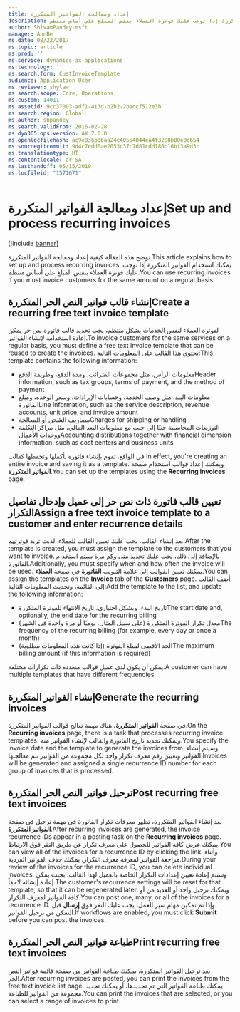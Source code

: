 ```yaml
---
title: إعداد ومعالجة الفواتير المتكررة
description: توضح هذه المقالة كيفية إعداد ومعالجة الفواتير المتكررة. يمكنك استخدام الفواتير المتكررة إذا توجب عليك فوترة العملاء بنفس المبلغ على أساس منتظم.
author: ShivamPandey-msft
manager: AnnBe
ms.date: 08/22/2017
ms.topic: article
ms.prod: ''
ms.service: dynamics-ax-applications
ms.technology: ''
ms.search.form: CustInvoiceTemplate
audience: Application User
ms.reviewer: shylaw
ms.search.scope: Core, Operations
ms.custom: 14011
ms.assetid: 9cc37003-adf1-413d-b2b2-2badcf512e3b
ms.search.region: Global
ms.author: shpandey
ms.search.validFrom: 2016-02-28
ms.dyn365.ops.version: AX 7.0.0
ms.openlocfilehash: ac9e836b0baa24c40554844ea4f3288b80e0c654
ms.sourcegitcommit: 9d4c7edd0ae2053c37c7d81cdd180b16bf3a9d3b
ms.translationtype: HT
ms.contentlocale: ar-SA
ms.lasthandoff: 05/15/2019
ms.locfileid: "1571671"
---
```

# <a name="set-up-and-process-recurring-invoices"></a><span data-ttu-id="c9a76-104">إعداد ومعالجة الفواتير المتكررة</span><span class="sxs-lookup"><span data-stu-id="c9a76-104">Set up and process recurring invoices</span></span>

[!include [banner](../includes/banner.md)]

<span data-ttu-id="c9a76-105">توضح هذه المقالة كيفية إعداد ومعالجة الفواتير المتكررة.</span><span class="sxs-lookup"><span data-stu-id="c9a76-105">This article explains how to set up and process recurring invoices.</span></span> <span data-ttu-id="c9a76-106">يمكنك استخدام الفواتير المتكررة إذا توجب عليك فوترة العملاء بنفس المبلغ على أساس منتظم.</span><span class="sxs-lookup"><span data-stu-id="c9a76-106">You can use recurring invoices if you must invoice customers for the same amount on a regular basis.</span></span>

<a name="create-a-recurring-free-text-invoice-template"></a><span data-ttu-id="c9a76-107">إنشاء قالب فواتير النص الحر المتكررة</span><span class="sxs-lookup"><span data-stu-id="c9a76-107">Create a recurring free text invoice template</span></span>
---------------------------------------------

<span data-ttu-id="c9a76-108">لفوترة العملاء لنفس الخدمات بشكل منتظم، يجب تحديد قالب فاتورة نص حر يمكن إعادة استخدامه لإنشاء الفواتير.</span><span class="sxs-lookup"><span data-stu-id="c9a76-108">To invoice customers for the same services on a regular basis, you must define a free text invoice template that can be reused to create the invoices.</span></span> <span data-ttu-id="c9a76-109">يحتوي هذا القالب على المعلومات التالية:</span><span class="sxs-lookup"><span data-stu-id="c9a76-109">This template contains the following information:</span></span>

-   <span data-ttu-id="c9a76-110">معلومات الرأس، مثل مجموعات الضرائب، ومدة الدفع، وطريقة الدفع</span><span class="sxs-lookup"><span data-stu-id="c9a76-110">Header information, such as tax groups, terms of payment, and the method of payment</span></span>
-   <span data-ttu-id="c9a76-111">معلومات البند، مثل وصف الخدمة، وحسابات الإيرادات، وسعر الوحدة، ومبلغ الفاتورة</span><span class="sxs-lookup"><span data-stu-id="c9a76-111">Line information, such as the service description, revenue accounts, unit price, and invoice amount</span></span>
-   <span data-ttu-id="c9a76-112">مصاريف الشحن أو المعالجة</span><span class="sxs-lookup"><span data-stu-id="c9a76-112">Charges for shipping or handling</span></span>
-   <span data-ttu-id="c9a76-113">التوزيعات المحاسبية جنبًا إلى جنب مع معلومات البعد المالي، مثل مراكز التكلفة ووحدات الأعمال</span><span class="sxs-lookup"><span data-stu-id="c9a76-113">Accounting distributions together with financial dimension information, such as cost centers and business units</span></span>

<span data-ttu-id="c9a76-114">في الواقع، تقوم بإنشاء فاتورة بأكملها وتحفظها كقالب.</span><span class="sxs-lookup"><span data-stu-id="c9a76-114">In effect, you're creating an entire invoice and saving it as a template.</span></span> <span data-ttu-id="c9a76-115">ويمكنك إعداد قوالب استخدام صفحة **الفواتير المتكررة**.</span><span class="sxs-lookup"><span data-stu-id="c9a76-115">You can set up the templates using the **Recurring invoices** page.</span></span>

## <a name="assign-a-free-text-invoice-template-to-a-customer-and-enter-recurrence-details"></a><span data-ttu-id="c9a76-116">تعيين قالب فاتورة ذات نص حر إلى عميل وإدخال تفاصيل التكرار</span><span class="sxs-lookup"><span data-stu-id="c9a76-116">Assign a free text invoice template to a customer and enter recurrence details</span></span>
<span data-ttu-id="c9a76-117">بعد إنشاء القالب، يجب عليك تعيين القالب للعملاء الذيت تريد فوترتهم.</span><span class="sxs-lookup"><span data-stu-id="c9a76-117">After the template is created, you must assign the template to the customers that you want to invoice.</span></span> <span data-ttu-id="c9a76-118">بالإضافة إلى ذلك، يجب عليك تحديد متى وكم مرة سيتم استخدام الفاتورة.</span><span class="sxs-lookup"><span data-stu-id="c9a76-118">Additionally, you must specify when and how often the invoice will be used.</span></span> <span data-ttu-id="c9a76-119">يمكنك تعيين القوالب إلى علامة التبويب **الفاتورة** في صفحة **العملاء**.</span><span class="sxs-lookup"><span data-stu-id="c9a76-119">You can assign the templates on the **Invoice** tab of the **Customers** page.</span></span> <span data-ttu-id="c9a76-120">أضف القالب إلى القائمة، وتحديث المعلومات التالية:</span><span class="sxs-lookup"><span data-stu-id="c9a76-120">Add the template to the list, and update the following information:</span></span>

-   <span data-ttu-id="c9a76-121">تاريخ البدء، وبشكل اختياري، تاريخ الانتهاء للفوترة المتكررة</span><span class="sxs-lookup"><span data-stu-id="c9a76-121">The start date and, optionally, the end date for the recurring billing</span></span>
-   <span data-ttu-id="c9a76-122">معدل تكرار الفوترة المتكررة (على سبيل المثال، يوميًا أو مرة واحدة في الشهر)</span><span class="sxs-lookup"><span data-stu-id="c9a76-122">The frequency of the recurring billing (for example, every day or once a month)</span></span>
-   <span data-ttu-id="c9a76-123">الحد الأقصى لمبلغ الفوترة (إذا كانت هذه المعلومات مطلوبة)</span><span class="sxs-lookup"><span data-stu-id="c9a76-123">The maximum billing amount (if this information is required)</span></span>

<span data-ttu-id="c9a76-124">يمكن أن يكون لدى عميل قوالب متعددة ذات تكرارات مختلفة.</span><span class="sxs-lookup"><span data-stu-id="c9a76-124">A customer can have multiple templates that have different frequencies.</span></span>

## <a name="generate-the-recurring-invoices"></a><span data-ttu-id="c9a76-125">إنشاء الفواتير المتكررة</span><span class="sxs-lookup"><span data-stu-id="c9a76-125">Generate the recurring invoices</span></span>
<span data-ttu-id="c9a76-126">في صفحة **الفواتير المتكررة**، هناك مهمة تعالج قوالب الفواتير المتكررة.</span><span class="sxs-lookup"><span data-stu-id="c9a76-126">On the **Recurring invoices** page, there is a task that processes recurring invoice templates.</span></span> <span data-ttu-id="c9a76-127">ويمكنك تحديد تاريخ الفاتورة والقالب لإنشاء الفواتير منه.</span><span class="sxs-lookup"><span data-stu-id="c9a76-127">You specify the invoice date and the template to generate the invoices from.</span></span> <span data-ttu-id="c9a76-128">وسيتم إنشاء الفواتير وتعيين رقم معرف تكرار واحد لكل مجموعة من الفواتير تتم معالجتها.</span><span class="sxs-lookup"><span data-stu-id="c9a76-128">Invoices will be generated and assigned a single recurrence ID number for each group of invoices that is processed.</span></span>

<a name="post-recurring-free-text-invoices"></a><span data-ttu-id="c9a76-129">ترحيل فواتير النص الحر المتكررة</span><span class="sxs-lookup"><span data-stu-id="c9a76-129">Post recurring free text invoices</span></span>
---------------------------------

<span data-ttu-id="c9a76-130">بعد إنشاء الفواتير المتكررة، تظهر معرفات تكرار الفاتورة في مهمة ترحيل في صفحة **الفواتير المتكررة**.</span><span class="sxs-lookup"><span data-stu-id="c9a76-130">After recurring invoices are generated, the invoice recurrence IDs appear in a posting task on the **Recurring invoices** page.</span></span> <span data-ttu-id="c9a76-131">يمكنك عرض كافة الفواتير للحصول على معرف تكرار عن طريق النقر فوق الارتباط.</span><span class="sxs-lookup"><span data-stu-id="c9a76-131">You can view all of the invoices for a recurrence ID by clicking the link.</span></span> <span data-ttu-id="c9a76-132">وأثناء مراجعة الفواتير لمعرفة معرف التكرار، يمكنك حذف الفواتير الفردية.</span><span class="sxs-lookup"><span data-stu-id="c9a76-132">During your review of the invoices for the recurrence ID, you can delete individual invoices.</span></span> <span data-ttu-id="c9a76-133">وستتم إعادة تعيين إعدادات التكرار الخاصة بالعميل لهذا القالب، بحيث يمكن إعادة إنشائه لاحقاً.</span><span class="sxs-lookup"><span data-stu-id="c9a76-133">The customer's recurrence settings will be reset for that template, so that it can be regenerated later.</span></span> <span data-ttu-id="c9a76-134">ويمكنك ترحيل واحد أو العديد من أو كافة الفواتير لمعرف التكرار.</span><span class="sxs-lookup"><span data-stu-id="c9a76-134">You can post one, many, or all of the invoices for a recurrence ID.</span></span> <span data-ttu-id="c9a76-135">وإذا تم تمكين مهام سير العمل، يجب عليك النقر فوق **إرسال** قبل التمكن من ترحيل الفواتير.</span><span class="sxs-lookup"><span data-stu-id="c9a76-135">If workflows are enabled, you must click **Submit** before you can post the invoices.</span></span>

<a name="print-recurring-free-text-invoices"></a><span data-ttu-id="c9a76-136">طباعة فواتير النص الحر المتكررة</span><span class="sxs-lookup"><span data-stu-id="c9a76-136">Print recurring free text invoices</span></span>
----------------------------------

<span data-ttu-id="c9a76-137">بعد ترحيل الفواتير المتكررة، يمكنك طباعة الفواتير من صفحة قائمة فواتير النص الحر.</span><span class="sxs-lookup"><span data-stu-id="c9a76-137">After recurring invoices are posted, you can print the invoices from the free text invoice list page.</span></span> <span data-ttu-id="c9a76-138">يمكنك طباعة الفواتير التي تم تحديدها، أو يمكنك تحديد مجموعة من الفواتير للطباعة.</span><span class="sxs-lookup"><span data-stu-id="c9a76-138">You can print the invoices that are selected, or you can select a range of invoices to print.</span></span>



